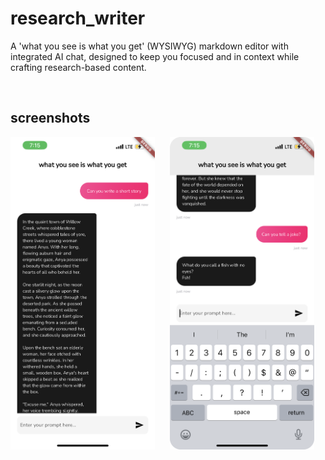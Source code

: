 # research_writer

A 'what you see is what you get' (WYSIWYG) markdown editor with integrated AI chat, designed to keep you focused and in context while crafting research-based content.

<br>

## screenshots

<div style="display: flex; gap: 24px;">
  <img src="assets/sample1.png" alt="Screenshot of research_writer" height="500">
  <img src="assets/sample2.png" alt="Screenshot of research_writer" height="500">
</div>
